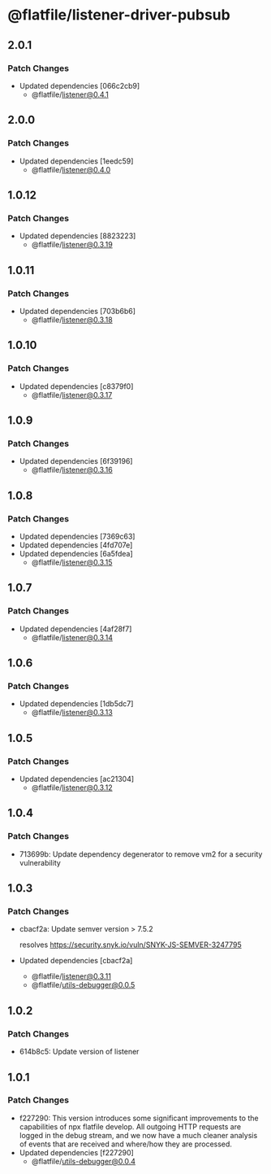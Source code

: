 # @flatfile/listener-driver-pubsub

## 2.0.1

### Patch Changes

- Updated dependencies [066c2cb9]
  - @flatfile/listener@0.4.1

## 2.0.0

### Patch Changes

- Updated dependencies [1eedc59]
  - @flatfile/listener@0.4.0

## 1.0.12

### Patch Changes

- Updated dependencies [8823223]
  - @flatfile/listener@0.3.19

## 1.0.11

### Patch Changes

- Updated dependencies [703b6b6]
  - @flatfile/listener@0.3.18

## 1.0.10

### Patch Changes

- Updated dependencies [c8379f0]
  - @flatfile/listener@0.3.17

## 1.0.9

### Patch Changes

- Updated dependencies [6f39196]
  - @flatfile/listener@0.3.16

## 1.0.8

### Patch Changes

- Updated dependencies [7369c63]
- Updated dependencies [4fd707e]
- Updated dependencies [6a5fdea]
  - @flatfile/listener@0.3.15

## 1.0.7

### Patch Changes

- Updated dependencies [4af28f7]
  - @flatfile/listener@0.3.14

## 1.0.6

### Patch Changes

- Updated dependencies [1db5dc7]
  - @flatfile/listener@0.3.13

## 1.0.5

### Patch Changes

- Updated dependencies [ac21304]
  - @flatfile/listener@0.3.12

## 1.0.4

### Patch Changes

- 713699b: Update dependency degenerator to remove vm2 for a security vulnerability

## 1.0.3

### Patch Changes

- cbacf2a: Update semver version > 7.5.2

  resolves https://security.snyk.io/vuln/SNYK-JS-SEMVER-3247795

- Updated dependencies [cbacf2a]
  - @flatfile/listener@0.3.11
  - @flatfile/utils-debugger@0.0.5

## 1.0.2

### Patch Changes

- 614b8c5: Update version of listener

## 1.0.1

### Patch Changes

- f227290: This version introduces some significant improvements to the capabilities of npx flatfile develop. All outgoing HTTP requests are logged in the debug stream, and we now have a much cleaner analysis of events that are received and where/how they are processed.
- Updated dependencies [f227290]
  - @flatfile/utils-debugger@0.0.4
